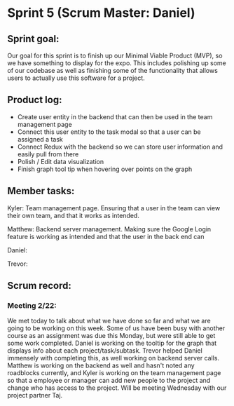 # __Sprint 5__ (Scrum Master: Daniel)

## __Sprint goal:__  
Our goal for this sprint is to finish up our Minimal Viable Product (MVP), so we have something to display for the expo. This includes polishing up some of our codebase as well as
finishing some of the functionality that allows users to actually use this software for a project.

## __Product log:__ 
- Create user entity in the backend that can then be used in the team management page
- Connect this user entity to the task modal so that a user can be assigned a task
- Connect Redux with the backend so we can store user information and easily pull from there
- Polish / Edit data visualization
- Finish graph tool tip when hovering over points on the graph
## __Member tasks:__ 
Kyler: Team management page. Ensuring that a user in the team can view their own team, and that it works as intended.

Matthew: Backend server management. Making sure the Google Login feature is working as intended and that the user in the back end can 

Daniel: 

Trevor: 

## __Scrum record:__ 

### Meeting 2/22:
We met today to talk about what we have done so far and what we are going to be working on this week. Some of us have been busy with another course as an assignment was due this Monday, but were still able to get some work completed. Daniel is working on the tooltip for the graph that displays info about each project/task/subtask. Trevor helped Daniel immensely with completing this, as well working on backend server calls. Matthew is working on the backend as well and hasn't noted any roadblocks currently, and Kyler is working on the team management page so that a employee or manager can add new people to the project and change who has access to the project. Will be meeting Wednesday with our project partner Taj.
